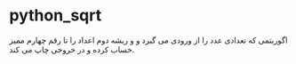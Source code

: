 # python_sqrt
اگوریتمی که تعدادی عدد را از ورودی می گیرد و و ریشه دوم اعداد را تا رقم چهارم ممیز خساب کرده و در خروجی چاپ می کند.
